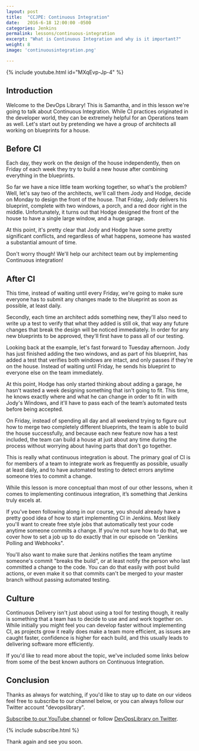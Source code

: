```yaml
---
layout: post
title:  "CCJPE: Continuous Integration"
date:   2016-6-18 12:00:00 -0500
categories: Jenkins
permalink: lessons/continuous-integration
excerpt: "What is Continuous Integration and why is it important?"
weight: 8
image: 'continuousintegration.png'

---
```

{% include youtube.html id="MXqEvp-Jp-4" %}

Introduction
------------
Welcome to the DevOps Library!  This is Samantha, and in this lesson we're going to
talk about Continuous Integration.  While CI practices originated in the developer world, they can be extremely helpful for an Operations team as well.  Let's start out by pretending we have a group of
architects all working on blueprints for a house.

Before CI
---------
Each day, they work on the design of the house independently, then on Friday of each week they try to
build a new house after combining everything in the blueprints.

So far we have a nice little team working together, so what's the problem?
Well, let's say two of the architects, we'll call them Jody and Hodge, decide on Monday to
design the front of the house.  That Friday, Jody delivers his blueprint,
complete with two windows, a porch, and a red door right in the middle.  Unfortunately,
it turns out that Hodge designed the front of the house to have a single large window, and a huge garage.

At this point, it's pretty clear that Jody and Hodge have some pretty significant conflicts,
and regardless of what happens, someone has wasted a substantial amount of time.

Don't worry though!  We'll help our architect team out by implementing Continuous integration!

After CI
--------
This time, instead of waiting until every Friday, we're going to make sure everyone has to submit any changes made to the blueprint as soon as possible, at least daily.

Secondly, each time an architect adds something new, they'll also need to write up a test to verify that what they added is still ok, that way any future changes that break the design will be noticed immediately.  In order for any new blueprints to be approved, they'll first have to pass all of our testing.

Looking back at the example, let's fast forward to Tuesday afternoon.  Jody has just finished adding the two windows, and as part of his blueprint, has added a test that verifies both windows are intact, and only passes if they're on the house.  Instead of waiting until Friday, he sends his blueprint to everyone else on the team immediately.

At this point, Hodge has only started thinking about adding a garage, he hasn't wasted a week designing something that isn't going to fit.  This time, he knows exactly where and what he can change in order to fit in with Jody's Windows, and it'll have to pass each of the team’s automated tests before being accepted.

On Friday, instead of spending all day and all weekend trying to figure out how to merge two completely different blueprints, the team is able to build the house successfully, and because each new feature now has a test included, the team can build a house at just about any time during the process without worrying about having parts that don't go together.

This is really what continuous integration is about.  The primary goal of CI is for members of a team to integrate work as frequently as possible, usually at least daily, and to have automated testing to detect errors anytime someone tries to commit a change.  

While this lesson is more conceptual than most of our other lessons, when it comes to implementing continuous integration, it’s something that Jenkins truly excels at.

If you've been following along in our course, you should already have a pretty good idea of how to start implementing CI in Jenkins.  Most likely you'll want to create free style jobs that automatically test your code anytime someone commits a change.  If you're not sure how to do that, we cover how to set a job up to do exactly that in our episode on "Jenkins Polling and Webhooks".

You'll also want to make sure that Jenkins notifies the team anytime someone's commit "breaks the build", or at least notify the person who last committed a change to the code.  You can do that easily with post build actions, or even make it so that commits can't be merged to your master branch without passing automated testing.

Culture
-------
Continuous Delivery isn't just about using a tool for testing though, it really is something that a team has to decide to use and and work together on.  While initially you might feel you can develop faster without implementing CI, as projects grow it really does make a team more efficient, as issues are caught faster, confidence is higher for each build, and this usually leads to delivering software more efficiently.

If you'd like to read more about the topic, we've included some links below from some of the best known authors on Continuous Integration.  

Conclusion
---------
Thanks as always for watching, if you'd like to stay up to date on our videos feel free to subscribe to our channel below, or you can always follow our Twitter account "devopslibrary".

[Subscribe to our YouTube channel](https://www.youtube.com/channel/UCOnioSzUZS-ZqsRnf38V2nA?sub_confirmation=1) or follow [DevOpsLibrary on Twitter](https://twitter.com/intent/user?screen_name=devopslibrary).  

{% include subscribe.html %}

Thank again and see you soon.
